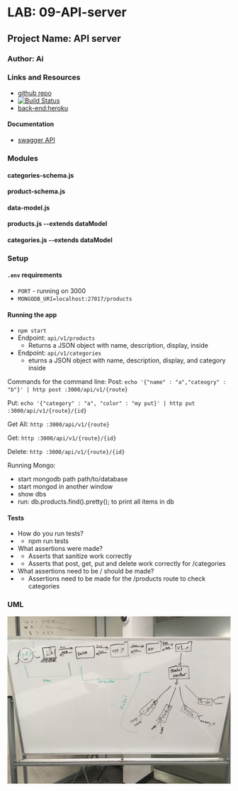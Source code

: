 # LAB: 09-API-server

## Project Name: API server

### Author: Ai

### Links and Resources
* [github repo](https://github.com/401-advanced-javascript-aimurphy/09-API-server/)
* [![Build Status](https://travis-ci.com/401-advanced-javascript-aimurphy/09-API-server.svg?branch=master)](https://travis-ci.com/401-advanced-javascript-aimurphy/09-API-server)
* [back-end:heroku](https://apm-lab09-api.herokuapp.com/docs/)

#### Documentation
* [swagger API](https://app.swaggerhub.com/apis/aimurphyii/lab06api/0.1#/)


### Modules
#### categories-schema.js
#### product-schema.js
#### data-model.js
#### products.js --extends dataModel
#### categories.js --extends dataModel

### Setup
#### `.env` requirements
* `PORT` - running on 3000
* `MONGODB_URI=localhost:27017/products`

#### Running the app
* `npm start`
* Endpoint:  `api/v1/products` 
  * Returns a JSON object with name, description, display, inside
* Endpoint: `api/v1/categories`
  * eturns a JSON object with name, description, display, and category inside

Commands for the command line: 
Post: `echo '{"name" : "a","cateogry" : "b"}' | http post :3000/api/v1/{route}`

Put: `echo '{"category" : "a", "color" : "my put}' | http put :3000/api/v1/{route}/{id}`

Get All: `http :3000/api/v1/{route}`

Get: `http :3000/api/v1/{route}/{id}`

Delete: `http :3000/api/v1/{route}/{id}`

Running Mongo:
* start mongodb path path/to/database
* start mongod in another window
* show dbs
* run: db.products.find().pretty(); to print all items in db

#### Tests
* How do you run tests? 
* * npm run tests
* What assertions were made?
* * Asserts that sanitize work correctly
* * Asserts that post, get, put and delete work correctly for /categories
* What assertions need to be / should be made?
* * Assertions need to be made for the /products route to check categories 

### UML
![flowchart of this app](img/IMG_7746.JPG)
